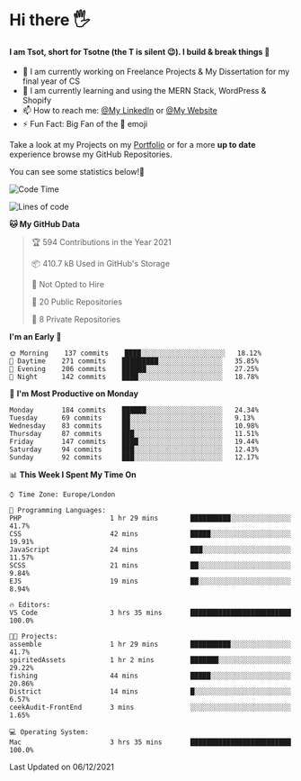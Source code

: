 # Hi there :raised_hand_with_fingers_splayed:
#### I am Tsot, short for Tsotne (the T is silent :wink:). I build & break things :space_invader:
- :telescope: I am currently working on Freelance Projects & My Dissertation for my final year of CS
- :seedling: I am currently learning and using the MERN Stack, WordPress & Shopify
- :mailbox: How to reach me: [@My LinkedIn](https://www.linkedin.com/in/tsotne-gvadzabia/) or [@My Website](https://tsotnegvadzabia.me/contact)
- :zap: Fun Fact: Big Fan of the :space_invader: emoji

Take a look at my Projects on my [Portfolio](https://tsotne.co.uk/) or for a more **up to date** experience browse my GitHub Repositories.

You can see some statistics below!:space_invader:
<!--START_SECTION:waka-->
![Code Time](http://img.shields.io/badge/Code%20Time-482%20hrs%2046%20mins-blue)

![Lines of code](https://img.shields.io/badge/From%20Hello%20World%20I%27ve%20Written-2%20Million%20lines%20of%20code-blue)

**🐱 My GitHub Data** 

> 🏆 594 Contributions in the Year 2021
 > 
> 📦 410.7 kB Used in GitHub's Storage 
 > 
> 🚫 Not Opted to Hire
 > 
> 📜 20 Public Repositories 
 > 
> 🔑 8 Private Repositories  
 > 
**I'm an Early 🐤** 

```text
🌞 Morning    137 commits    ████░░░░░░░░░░░░░░░░░░░░░   18.12% 
🌆 Daytime    271 commits    █████████░░░░░░░░░░░░░░░░   35.85% 
🌃 Evening    206 commits    ██████░░░░░░░░░░░░░░░░░░░   27.25% 
🌙 Night      142 commits    ████░░░░░░░░░░░░░░░░░░░░░   18.78%

```
📅 **I'm Most Productive on Monday** 

```text
Monday       184 commits    ██████░░░░░░░░░░░░░░░░░░░   24.34% 
Tuesday      69 commits     ██░░░░░░░░░░░░░░░░░░░░░░░   9.13% 
Wednesday    83 commits     ██░░░░░░░░░░░░░░░░░░░░░░░   10.98% 
Thursday     87 commits     ███░░░░░░░░░░░░░░░░░░░░░░   11.51% 
Friday       147 commits    ████░░░░░░░░░░░░░░░░░░░░░   19.44% 
Saturday     94 commits     ███░░░░░░░░░░░░░░░░░░░░░░   12.43% 
Sunday       92 commits     ███░░░░░░░░░░░░░░░░░░░░░░   12.17%

```


📊 **This Week I Spent My Time On** 

```text
⌚︎ Time Zone: Europe/London

💬 Programming Languages: 
PHP                      1 hr 29 mins        ██████████░░░░░░░░░░░░░░░   41.7% 
CSS                      42 mins             █████░░░░░░░░░░░░░░░░░░░░   19.91% 
JavaScript               24 mins             ███░░░░░░░░░░░░░░░░░░░░░░   11.57% 
SCSS                     21 mins             ██░░░░░░░░░░░░░░░░░░░░░░░   9.84% 
EJS                      19 mins             ██░░░░░░░░░░░░░░░░░░░░░░░   8.94%

🔥 Editors: 
VS Code                  3 hrs 35 mins       █████████████████████████   100.0%

🐱‍💻 Projects: 
assemble                 1 hr 29 mins        ██████████░░░░░░░░░░░░░░░   41.7% 
spiritedAssets           1 hr 2 mins         ███████░░░░░░░░░░░░░░░░░░   29.22% 
fishing                  44 mins             █████░░░░░░░░░░░░░░░░░░░░   20.86% 
District                 14 mins             █░░░░░░░░░░░░░░░░░░░░░░░░   6.57% 
ceekAudit-FrontEnd       3 mins              ░░░░░░░░░░░░░░░░░░░░░░░░░   1.65%

💻 Operating System: 
Mac                      3 hrs 35 mins       █████████████████████████   100.0%

```


 Last Updated on 06/12/2021
<!--END_SECTION:waka-->
